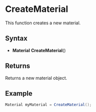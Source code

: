 # CreateMaterial

This function creates a new material.

## Syntax

- **Material** **CreateMaterial**()

## Returns

Returns a new material object.

## Example

```csharp
Material myMaterial = CreateMaterial();
```